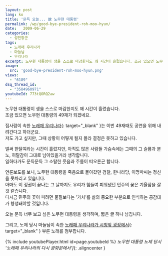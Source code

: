 ```yaml
---
layout: post
lang: ko
title: '문득 오늘... 故 노무현 대통령'
permalink: /wp/good-bye-president-roh-moo-hyun/
date:   2009-06-29
categories:
  - 성민장군
tags:
  - 노래패 우리나라
  - 마눌님
  - 우리나라
excerpt: 노무현 대통령이 생을 스스로 마감한지도 꽤 시간이 흘렀습니다. 조금 있으면 노무현 대통령의 49재가 되겠네요. 집사람이 속한 노래패 우리나라는 이번 49재때도 공연을 위해 내려간다고 하더군요. 저도 가고 싶지만, 그때 상황이 어떻게 될지 몰라 결정은 못하고 있습니다. 벌써 한달여라는 시간이 흘렀지만, 아직도 많은 사람들 가슴속에는 그때의 그 슬픔과 분노, 허탈감이 그대로 남아있을거라 생각합니다. 일하다가도 문득문득 그 소탈한 웃음과 주름이 떠오른곤 합니다. 언론보도를 보니, 노무현 대통령을 죽음으로 몰아갔던 검찰, 한나라당, 이명박씨는 정신을 못차리고, Que Sera, Sera(될대로 되라) 를 외치고 있습니다. [...]
image:
  src: 'good-bye-president-roh-moo-hyun.png'
views:
  - "6189"
dsq_thread_id:
  - "3584960971"
youtubeId: 773tQORQ2aw
---
```


노무현 대통령이 생을 스스로 마감한지도 꽤 시간이 흘렀습니다.  
조금 있으면 노무현 대통령의 49재가 되겠네요.
  
집사람이 속한 [노래패 우리나라](//www.uni-nara.com/){: target="_blank" }는 이번 49재때도 공연을 위해 내려간다고 하더군요.  
저도 가고 싶지만, 그때 상황이 어떻게 될지 몰라 결정은 못하고 있습니다.

벌써 한달여라는 시간이 흘렀지만, 아직도 많은 사람들 가슴속에는 그때의 그 슬픔과 분노, 허탈감이 그대로 남아있을거라 생각합니다.  
일하다가도 문득문득 그 소탈한 웃음과 주름이 떠오른곤 합니다.

언론보도를 보니, 노무현 대통령을 죽음으로 몰아갔던 검찰, 한나라당, 이명박씨는 정신을 못차리고 있습니다.  
아마도 이 정권이 끝나는 그 날까지도 우리가 힘들여 피워냈던 민주의 꽃은 겨울잠을 잘 것 같습니다.  
다시금 민주의 꽃이 피려면 물질보다는 '가치'를 삶의 중요한 부분으로 인식하는 공감대가 형성돼야할 것입니다.

오늘 문득 너무 보고 싶은 노무현 대통령을 생각하며, 짧은 글 하나 남깁니다.
  
그리고, 노제 당시 마눌님이 속한 [노래패 우리나라가 시청앞 광장에서](//www.uni-nara.com/508){: target="_blank" } 부른 노래를 첨부합니다.

{% include youtubePlayer.html id=page.youtubeId %}
*노무현 대통령 노제 당시 '노래패 우리나라의 다시 광화문에서']*{: .aligncenter }
